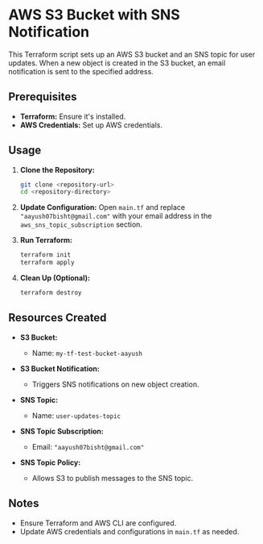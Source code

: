 # AWS S3 Bucket with SNS Notification

This Terraform script sets up an AWS S3 bucket and an SNS topic for user updates. When a new object is created in the S3 bucket, an email notification is sent to the specified address.

## Prerequisites

- **Terraform:** Ensure it's installed.
- **AWS Credentials:** Set up AWS credentials.

## Usage

1. **Clone the Repository:**
    ```bash
    git clone <repository-url>
    cd <repository-directory>
    ```

2. **Update Configuration:**
    Open `main.tf` and replace `"aayush07bisht@gmail.com"` with your email address in the `aws_sns_topic_subscription` section.

3. **Run Terraform:**
    ```bash
    terraform init
    terraform apply
    ```

4. **Clean Up (Optional):**
    ```bash
    terraform destroy
    ```

## Resources Created

- **S3 Bucket:**
    - Name: `my-tf-test-bucket-aayush`

- **S3 Bucket Notification:**
    - Triggers SNS notifications on new object creation.

- **SNS Topic:**
    - Name: `user-updates-topic`

- **SNS Topic Subscription:**
    - Email: `"aayush07bisht@gmail.com"`

- **SNS Topic Policy:**
    - Allows S3 to publish messages to the SNS topic.

## Notes

- Ensure Terraform and AWS CLI are configured.
- Update AWS credentials and configurations in `main.tf` as needed.


